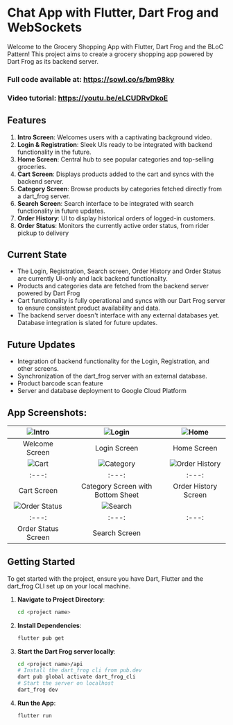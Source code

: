 # Chat App with Flutter, Dart Frog and WebSockets

Welcome to the Grocery Shopping App with Flutter, Dart Frog and the BLoC Pattern! This project aims to create a grocery shopping app powered by Dart Frog as its backend server.

### Full code available at: https://sowl.co/s/bm98ky
### Video tutorial: https://youtu.be/eLCUDRvDkoE

## Features

1. **Intro Screen**: Welcomes users with a captivating background video.
2. **Login & Registration**: Sleek UIs ready to be integrated with backend functionality in the future.
3. **Home Screen**: Central hub to see popular categories and top-selling groceries. 
4. **Cart Screen**: Displays products added to the cart and syncs with the backend server.
5. **Category Screen**: Browse products by categories fetched directly from a dart_frog server.
6. **Search Screen**: Search interface to be integrated with search functionality in future updates.
7. **Order History**: UI to display historical orders of logged-in customers. 
8. **Order Status**: Monitors the currently active order status, from rider pickup to delivery

## Current State

- The Login, Registration, Search screen, Order History and Order Status are currently UI-only and lack backend functionality.
- Products and categories data are fetched from the backend server powered by Dart Frog
- Cart functionality is fully operational and syncs with our Dart Frog server to ensure consistent product availability and data.
- The backend server doesn't interface with any external databases yet. Database integration is slated for future updates.

## Future Updates

- Integration of backend functionality for the Login, Registration, and other screens.
- Synchronization of the dart_frog server with an external database. 
- Product barcode scan feature
- Server and database deployment to Google Cloud Platform 


## App Screenshots: 
|![Intro](screenshots/intro.png) | ![Login](screenshots/login.png) | ![Home](screenshots/home.png) |
|:---:|:---:|:---:|
| Welcome Screen  | Login Screen | Home Screen |
| ![Cart](screenshots/cart.png) | ![Category](screenshots/category.png) | ![Order History](screenshots/order_history.png) |
|:---:|:---:|:---:|
| Cart Screen | Category Screen with Bottom Sheet | Order History Screen|
| ![Order Status](screenshots/order_status.png) | ![Search](screenshots/search.png) |  |
|:---:|:---:|:---:|
| Order Status Screen | Search Screen | |


## Getting Started

To get started with the project, ensure you have Dart, Flutter and the dart_frog CLI set up on your local machine.

1. **Navigate to Project Directory**:
    ```bash
    cd <project name>
    ```

2. **Install Dependencies**:
    ```bash
    flutter pub get
    ```

3. **Start the Dart Frog server locally**:
    ```bash
    cd <project name>/api
    # Install the dart_frog cli from pub.dev
    dart pub global activate dart_frog_cli
    # Start the server on localhost
    dart_frog dev
    ```

4. **Run the App**:
    ```bash
    flutter run
    ```


